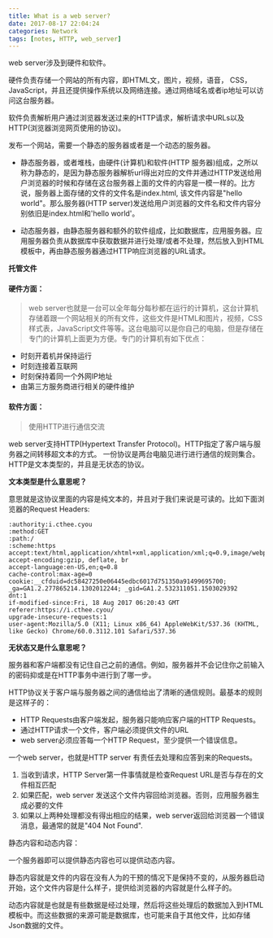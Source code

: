```yaml
---
title: What is a web server?
date: 2017-08-17 22:04:24
categories: Network
tags: [notes, HTTP, web_server]
---
```


web server涉及到硬件和软件。

硬件负责存储一个网站的所有内容，即HTML文，图片，视频，语音， CSS， JavaScript，并且还提供操作系统以及网络连接。通过网络域名或者ip地址可以访问这台服务器。

软件负责解析用户通过浏览器发送过来的HTTP请求，解析请求中URLs以及HTTP(浏览器浏览网页使用的协议)。

<!-- more -->



发布一个网站，需要一个静态的服务器或者是一个动态的服务器。

- 静态服务器，或者堆栈，由硬件(计算机)和软件(HTTP 服务器)组成，之所以称为静态的，是因为静态服务器解析url得出对应的文件并通过HTTP发送给用户浏览器的时候和存储在这台服务器上面的文件的内容是一模一样的。比方说，服务器上面存储的文件的文件名是index.html, 该文件内容是"hello world"。那么服务器(HTTP server)发送给用户浏览器的文件名和文件内容分别依旧是index.html和'hello world'。

- 动态服务器，由静态服务器和额外的软件组成，比如数据库，应用服务器。应用服务器负责从数据库中获取数据并进行处理/或者不处理，然后放入到HTML模板中，再由静态服务器通过HTTP响应浏览器的URL请求。

**托管文件**

#### 硬件方面：

> web server也就是一台可以全年每分每秒都在运行的计算机，这台计算机存储着跟一个网站相关的所有文件，这些文件是HTML和图片，视频，CSS样式表，JavaScript文件等等。这台电脑可以是你自己的电脑，但是存储在专门的计算机上面更为方便。专门的计算机有如下优点：

- 时刻开着机并保持运行
- 时刻连接着互联网
- 时刻保持着同一个外网IP地址
- 由第三方服务商进行相关的硬件维护

#### 软件方面：

>使用HTTP进行通信交流

web server支持HTTP(Hypertext Transfer Protocol)。HTTP指定了客户端与服务器之间转移超文本的方式。
一份协议是两台电脑见进行进行通信的规则集合。HTTP是文本类型的，并且是无状态的协议。

**文本类型是什么意思呢？**

  意思就是这协议里面的内容是纯文本的，并且对于我们来说是可读的。比如下面浏览器的Request Headers:

    :authority:i.cthee.cyou
    :method:GET
    :path:/
    :scheme:https
    accept:text/html,application/xhtml+xml,application/xml;q=0.9,image/webp,image/apng,*/*;q=0.8
    accept-encoding:gzip, deflate, br
    accept-language:en-US,en;q=0.8
    cache-control:max-age=0
    cookie:__cfduid=dc58427250e06445edbc6017d751350a91499695700; _ga=GA1.2.277865214.1302012244; _gid=GA1.2.532311051.1503029392
    dnt:1
    if-modified-since:Fri, 18 Aug 2017 06:20:43 GMT
    referer:https://i.cthee.cyou/
    upgrade-insecure-requests:1
    user-agent:Mozilla/5.0 (X11; Linux x86_64) AppleWebKit/537.36 (KHTML, like Gecko) Chrome/60.0.3112.101 Safari/537.36

**无状态又是什么意思呢？**

服务器和客户端都没有记住自己之前的通信。例如，服务器并不会记住你之前输入的密码抑或是在HTTP事务中进行到了哪一步。

HTTP协议关于客户端与服务器之间的通信给出了清晰的通信规则。最基本的规则是这样子的：

- HTTP Requests由客户端发起，服务器只能响应客户端的HTTP Requests。
- 通过HTTP请求一个文件，客户端必须提供文件的URL
- web server必须应答每一个HTTP Request，至少提供一个错误信息。

一个web server，也就是HTTP server 有责任去处理和应答到来的Requests。
   1. 当收到请求，HTTP Server第一件事情就是检查Request URL是否与存在的文件相互匹配
   2. 如果匹配，web server 发送这个文件内容回给浏览器。否则，应用服务器生成必要的文件
   3. 如果以上两种处理都没有得出相应的结果，web server返回给浏览器一个错误消息，最通常的就是"404 Not Found".

静态内容和动态内容：

一个服务器即可以提供静态内容也可以提供动态内容。

静态内容就是文件的内容在没有人为的干预的情况下是保持不变的，从服务器启动开始，这个文件内容是什么样子，提供给浏览器的内容就是什么样子的。

动态内容就是也就是有些数据是经过处理，然后将这些处理后的数据加入到HTML模板中。而这些数据的来源可能是数据库，也可能来自于其他文件，比如存储Json数据的文件。
